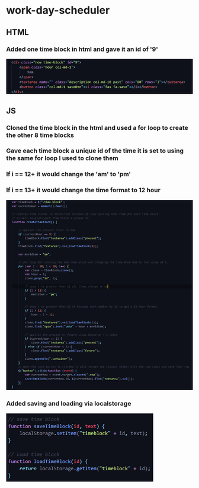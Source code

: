 # work-day-scheduler

## HTML
### Added one time block in html and gave it an id of '9'
![](./assets/images/HTML.PNG)

## JS
### Cloned the time block in the html and  used a for loop to create the other 8 time blocks
### Gave each time block a unique id of the time it is set to using the same for loop I used to clone them
### If i == 12+ it would change the 'am' to 'pm'
### If i == 13+ it would change the time format to 12 hour
![](./assets/images/createTimeBlock.PNG)

### Added saving and loading via localstorage
![](./assets/images/saveAndLoad.png)
